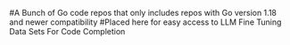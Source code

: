 #A Bunch of Go code repos that only includes repos with Go version 1.18 and newer compatibility 
#Placed here for easy access to LLM Fine Tuning Data Sets For Code Completion

